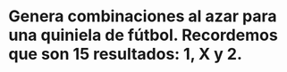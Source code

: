 # Genera combinaciones al azar para una quiniela de fútbol. Recordemos que son 15 resultados: 1, X y 2.
